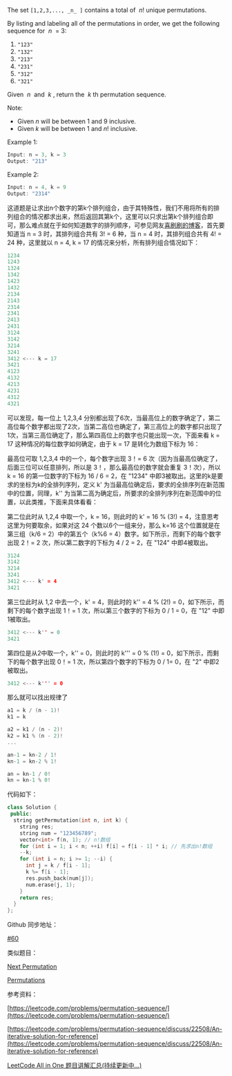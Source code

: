 The set `[1,2,3,..., _n_ ]` contains a total of  _n_! unique permutations.

By listing and labeling all of the permutations in order, we get the following sequence for  _n_  = 3:

1. `"123"`
1. `"132"`
1. `"213"`
1. `"231"`
1. `"312"`
1. `"321"`

Given  _n_  and  _k_ , return the  _k_ th permutation sequence.

Note:

- Given _n_ will be between 1 and 9 inclusive.
- Given _k_ will be between 1 and _n_! inclusive.

Example 1:

```cpp
Input: n = 3, k = 3
Output: "213"
```

Example 2:

```cpp
Input: n = 4, k = 9
Output: "2314"
```

这道题是让求出n个数字的第k个排列组合，由于其特殊性，我们不用将所有的排列组合的情况都求出来，然后返回其第k个，这里可以只求出第k个排列组合即可，那么难点就在于如何知道数字的排列顺序，可参见网友[喜刷刷的博客](http://bangbingsyb.blogspot.com/2014/11/leetcode-permutation-sequence.html)，首先要知道当 n = 3 时，其排列组合共有 3! = 6 种，当 n = 4 时，其排列组合共有 4! = 24 种，这里就以 n = 4, k = 17 的情况来分析，所有排列组合情况如下：

```cpp
1234
1243
1324
1342
1423
1432
2134
2143
2314
2341
2413
2431
3124
3142
3214
3241
3412 <--- k = 17
3421
4123
4132
4213
4231
4312
4321
```

可以发现，每一位上 1,2,3,4 分别都出现了6次，当最高位上的数字确定了，第二高位每个数字都出现了2次，当第二高位也确定了，第三高位上的数字都只出现了1次，当第三高位确定了，那么第四高位上的数字也只能出现一次，下面来看 k = 17 这种情况的每位数字如何确定，由于 k = 17 是转化为数组下标为 16：

最高位可取 1,2,3,4 中的一个，每个数字出现 3！= 6 次（因为当最高位确定了，后面三位可以任意排列，所以是 3！，那么最高位的数字就会重复 3！次），所以 k = 16 的第一位数字的下标为 16 / 6 = 2，在 "1234" 中即3被取出。这里的k是要求的坐标为k的全排列序列，定义 k' 为当最高位确定后，要求的全排序列在新范围中的位置，同理，k'' 为当第二高为确定后，所要求的全排列序列在新范围中的位置，以此类推，下面来具体看看：

第二位此时从 1,2,4 中取一个，k = 16，则此时的 k' = 16 % (3!) = 4，注意思考这里为何要取余，如果对这 24 个数以6个一组来分，那么 k=16 这个位置就是在第三组（k/6 = 2）中的第五个（k%6 = 4）数字。如下所示，而剩下的每个数字出现 2！= 2 次，所以第二数字的下标为 4 / 2 = 2，在 "124" 中即4被取出。

```cpp
3124
3142
3214
3241
3412 <--- k' = 4
3421
```

第三位此时从 1,2 中去一个，k' = 4，则此时的 k'' = 4 % (2!) = 0，如下所示，而剩下的每个数字出现 1！= 1 次，所以第三个数字的下标为 0 / 1 = 0，在 "12" 中即1被取出。

```cpp
3412 <--- k'' = 0
3421
```

第四位是从2中取一个，k'' = 0，则此时的 k''' = 0 % (1!) = 0，如下所示，而剩下的每个数字出现 0！= 1 次，所以第四个数字的下标为 0 / 1= 0，在 "2" 中即2被取出。

```cpp
3412 <--- k''' = 0
```

那么就可以找出规律了

```cpp
a1 = k / (n - 1)!
k1 = k

a2 = k1 / (n - 2)!
k2 = k1 % (n - 2)!
...

an-1 = kn-2 / 1!
kn-1 = kn-2 % 1!

an = kn-1 / 0!
kn = kn-1 % 0!
```

代码如下：

```cpp
class Solution {
 public:
  string getPermutation(int n, int k) {
    string res;
    string num = "123456789";
    vector<int> f(n, 1); // n!数组
    for (int i = 1; i < n; ++i) f[i] = f[i - 1] * i; // 先求出n!数组
    --k;
    for (int i = n; i >= 1; --i) {
      int j = k / f[i - 1];
      k %= f[i - 1];
      res.push_back(num[j]);
      num.erase(j, 1);
    }
    return res;
  }
};
```

Github 同步地址：

[#60](https://github.com/grandyang/leetcode/issues/60)

类似题目：

[Next Permutation](http://www.cnblogs.com/grandyang/p/4428207.html)

[Permutations](http://www.cnblogs.com/grandyang/p/4358848.html)

参考资料：

[https://leetcode.com/problems/permutation-sequence/](https://leetcode.com/problems/permutation-sequence/)

[https://leetcode.com/problems/permutation-sequence/discuss/22508/An-iterative-solution-for-reference](https://leetcode.com/problems/permutation-sequence/discuss/22508/An-iterative-solution-for-reference)

[LeetCode All in One 题目讲解汇总(持续更新中...)](http://www.cnblogs.com/grandyang/p/4606334.html)
